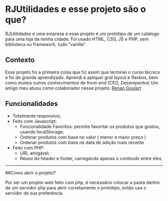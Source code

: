 # RJUtilidades e esse projeto são o que?

RJUtilidades é uma empresa e esse projeto é um protótipo de um catálogo para uma loja da minha cidade.
Foi usado HTML, CSS, JS e PHP, sem biblioteca ou framework, tudo "vanilla".

## Contexto
Esse projeto foi a primeira coisa que fiz assim que terminei o curso técnico e foi de grande aprendizado.
Aprendi e apliquei grid layout e flexbox, bem como muitos outros conhecimentos de front-end (CEO, Desempenho)
Um amigo meu atuou como colaborador nesse projeto: [Renan Goulart](https://github.com/RenanGoulart)

## Funcionalidades
* Totalmente responsivo;
* Feito com Javascript:
  * Funcionalidade Favoritos: permite favoritar os produtos que gostou, usando localStorage;
  * Ordenar produtos com base no valor ( menor e maior preço )
  * Ordenar produtos com base na data de adição mais recente
* Feito com PHP:
   * URL amigável;
   * Reuso do header e footer, carregando apenas o conteúdo entre eles;
   
---
##Como abrir o projeto?

Por ser um projeto web feito com php, é necessário colocar a pasta dentro de um servidor php para abrir corretamente o protótipo, então use o servidor de sua preferência. 
